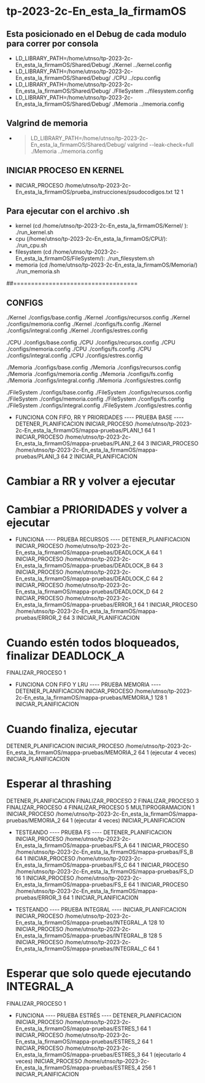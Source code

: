 # tp-2023-2c-En_esta_la_firmamOS
## Esta posicionado en el Debug de cada modulo para correr por consola

- LD_LIBRARY_PATH=/home/utnso/tp-2023-2c-En_esta_la_firmamOS/Shared/Debug/ ./Kernel ../kernel.config
- LD_LIBRARY_PATH=/home/utnso/tp-2023-2c-En_esta_la_firmamOS/Shared/Debug/ ./CPU ../cpu.config
- LD_LIBRARY_PATH=/home/utnso/tp-2023-2c-En_esta_la_firmamOS/Shared/Debug/ ./FIleSystem ../filesystem.config
- LD_LIBRARY_PATH=/home/utnso/tp-2023-2c-En_esta_la_firmamOS/Shared/Debug/ ./Memoria ../memoria.config

## Valgrind de memoria
- >LD_LIBRARY_PATH=/home/utnso/tp-2023-2c-En_esta_la_firmamOS/Shared/Debug/ valgrind --leak-check=full ./Memoria ../memoria.config

## INICIAR PROCESO EN KERNEL 
- INICIAR_PROCESO /home/utnso/tp-2023-2c-En_esta_la_firmamOS/prueba_instrucciones/psudocodigos.txt 12 1

## Para ejecutar con el archivo .sh
- kernel (cd /home/utnso/tp-2023-2c-En_esta_la_firmamOS/Kernel/ ):
 ./run_kernel.sh
- cpu (/home/utnso/tp-2023-2c-En_esta_la_firmamOS/CPU/):
./run_cpu.sh
- filesystem (cd /home/utnso/tp-2023-2c-En_esta_la_firmamOS/FileSystem/):
./run_filesystem.sh
- memoria (cd /home/utnso/tp-2023-2c-En_esta_la_firmamOS/Memoria/)
./run_memoria.sh

##===================================

## CONFIGS
./Kernel ./configs/base.config
./Kernel ./configs/recursos.config
./Kernel ./configs/memoria.config
./Kernel ./configs/fs.config
./Kernel ./configs/integral.config
./Kernel ./configs/estres.config

./CPU ./configs/base.config
./CPU ./configs/recursos.config
./CPU ./configs/memoria.config
./CPU ./configs/fs.config
./CPU ./configs/integral.config
./CPU ./configs/estres.config

./Memoria ./configs/base.config
./Memoria ./configs/recursos.config
./Memoria ./configs/memoria.config
./Memoria ./configs/fs.config
./Memoria ./configs/integral.config
./Memoria ./configs/estres.config

./FileSystem ./configs/base.config
./FileSystem ./configs/recursos.config
./FileSystem ./configs/memoria.config
./FileSystem ./configs/fs.config
./FileSystem ./configs/integral.config
./FileSystem ./configs/estres.config



+ FUNCIONA CON FIFO, RR Y PRIORIDADES
---- PRUEBA BASE ----
DETENER_PLANIFICACION
INICIAR_PROCESO /home/utnso/tp-2023-2c-En_esta_la_firmamOS/mappa-pruebas/PLANI_1 64 1
INICIAR_PROCESO /home/utnso/tp-2023-2c-En_esta_la_firmamOS/mappa-pruebas/PLANI_2 64 3
INICIAR_PROCESO /home/utnso/tp-2023-2c-En_esta_la_firmamOS/mappa-pruebas/PLANI_3 64 2
INICIAR_PLANIFICACION
# Cambiar a RR y volver a ejecutar
# Cambiar a PRIORIDADES y volver a ejecutar

+ FUNCIONA
---- PRUEBA RECURSOS ----
DETENER_PLANIFICACION
INICIAR_PROCESO /home/utnso/tp-2023-2c-En_esta_la_firmamOS/mappa-pruebas/DEADLOCK_A 64 1
INICIAR_PROCESO /home/utnso/tp-2023-2c-En_esta_la_firmamOS/mappa-pruebas/DEADLOCK_B 64 3
INICIAR_PROCESO /home/utnso/tp-2023-2c-En_esta_la_firmamOS/mappa-pruebas/DEADLOCK_C 64 2
INICIAR_PROCESO /home/utnso/tp-2023-2c-En_esta_la_firmamOS/mappa-pruebas/DEADLOCK_D 64 2
INICIAR_PROCESO /home/utnso/tp-2023-2c-En_esta_la_firmamOS/mappa-pruebas/ERROR_1 64 1
INICIAR_PROCESO /home/utnso/tp-2023-2c-En_esta_la_firmamOS/mappa-pruebas/ERROR_2 64 3
INICIAR_PLANIFICACION
# Cuando estén todos bloqueados, finalizar DEADLOCK_A
FINALIZAR_PROCESO 1

+ FUNCIONA CON FIFO Y LRU
---- PRUEBA MEMORIA ----
DETENER_PLANIFICACION
INICIAR_PROCESO /home/utnso/tp-2023-2c-En_esta_la_firmamOS/mappa-pruebas/MEMORIA_1 128 1
INICIAR_PLANIFICACION
# Cuando finaliza, ejecutar
DETENER_PLANIFICACION
INICIAR_PROCESO /home/utnso/tp-2023-2c-En_esta_la_firmamOS/mappa-pruebas/MEMORIA_2 64 1
(ejecutar 4 veces)
INICIAR_PLANIFICACION
# Esperar al thrashing
DETENER_PLANIFICACION
FINALIZAR_PROCESO 2
FINALIZAR_PROCESO 3
FINALIZAR_PROCESO 4
FINALIZAR_PROCESO 5
MULTIPROGRAMACION 1
INICIAR_PROCESO /home/utnso/tp-2023-2c-En_esta_la_firmamOS/mappa-pruebas/MEMORIA_2 64 1
(ejecutar 4 veces)
INICIAR_PLANIFICACION



- TESTEANDO
---- PRUEBA FS ----
DETENER_PLANIFICACION
INICIAR_PROCESO /home/utnso/tp-2023-2c-En_esta_la_firmamOS/mappa-pruebas/FS_A 64 1
INICIAR_PROCESO /home/utnso/tp-2023-2c-En_esta_la_firmamOS/mappa-pruebas/FS_B 64 1
INICIAR_PROCESO /home/utnso/tp-2023-2c-En_esta_la_firmamOS/mappa-pruebas/FS_C 64 1
INICIAR_PROCESO /home/utnso/tp-2023-2c-En_esta_la_firmamOS/mappa-pruebas/FS_D 16 1
INICIAR_PROCESO /home/utnso/tp-2023-2c-En_esta_la_firmamOS/mappa-pruebas/FS_E 64 1
INICIAR_PROCESO /home/utnso/tp-2023-2c-En_esta_la_firmamOS/mappa-pruebas/ERROR_3 64 1 
INICIAR_PLANIFICACION

- TESTEANDO
---- PRUEBA INTEGRAL ----
INICIAR_PLANIFICACION
INICIAR_PROCESO /home/utnso/tp-2023-2c-En_esta_la_firmamOS/mappa-pruebas/INTEGRAL_A 128 10
INICIAR_PROCESO /home/utnso/tp-2023-2c-En_esta_la_firmamOS/mappa-pruebas/INTEGRAL_B 128 5
INICIAR_PROCESO /home/utnso/tp-2023-2c-En_esta_la_firmamOS/mappa-pruebas/INTEGRAL_C 64 1
# Esperar que solo quede ejecutando INTEGRAL_A
FINALIZAR_PROCESO 1

+ FUNCIONA
---- PRUEBA ESTRÉS ----
DETENER_PLANIFICACION
INICIAR_PROCESO /home/utnso/tp-2023-2c-En_esta_la_firmamOS/mappa-pruebas/ESTRES_1 64 1
INICIAR_PROCESO /home/utnso/tp-2023-2c-En_esta_la_firmamOS/mappa-pruebas/ESTRES_2 64 1
INICIAR_PROCESO /home/utnso/tp-2023-2c-En_esta_la_firmamOS/mappa-pruebas/ESTRES_3 64 1
(ejecutarlo 4 veces)
INICIAR_PROCESO /home/utnso/tp-2023-2c-En_esta_la_firmamOS/mappa-pruebas/ESTRES_4 256 1
INICIAR_PLANIFICACION


